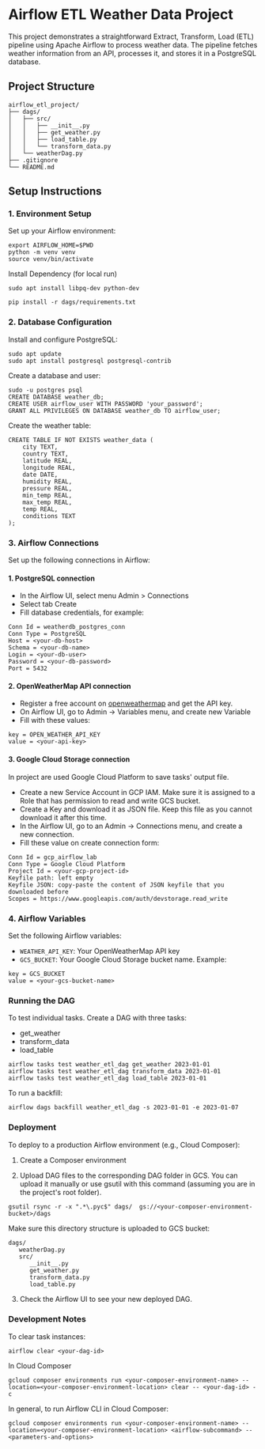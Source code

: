 # Airflow ETL Weather Data Project
This project demonstrates a straightforward Extract, Transform, Load (ETL) pipeline using Apache Airflow to process weather data. The pipeline fetches weather information from an API, processes it, and stores it in a PostgreSQL database.

## Project Structure

```
airflow_etl_project/
├── dags/
│   ├── src/
│   │   ├── __init__.py
│   │   ├── get_weather.py
│   │   ├── load_table.py
│   │   └── transform_data.py
│   └── weatherDag.py
├── .gitignore
└── README.md
```

## Setup Instructions

### 1. Environment Setup
Set up your Airflow environment:

```
export AIRFLOW_HOME=$PWD
python -m venv venv
source venv/bin/activate
```
Install Dependency (for local run)
```
sudo apt install libpq-dev python-dev

pip install -r dags/requirements.txt
```

### 2. Database Configuration
Install and configure PostgreSQL:
```
sudo apt update
sudo apt install postgresql postgresql-contrib
```

Create a database and user:
```
sudo -u postgres psql
CREATE DATABASE weather_db;
CREATE USER airflow_user WITH PASSWORD 'your_password';
GRANT ALL PRIVILEGES ON DATABASE weather_db TO airflow_user;
```
Create the weather table:
```
CREATE TABLE IF NOT EXISTS weather_data (
    city TEXT,
    country TEXT,
    latitude REAL,
    longitude REAL,
    date DATE,
    humidity REAL,
    pressure REAL,
    min_temp REAL,
    max_temp REAL,
    temp REAL,
    conditions TEXT
);
```

### 3. Airflow Connections
Set up the following connections in Airflow:
#### 1. PostgreSQL connection
- In the Airflow UI, select menu Admin > Connections
- Select tab Create
- Fill database credentials, for example:
```
Conn Id = weatherdb_postgres_conn
Conn Type = PostgreSQL
Host = <your-db-host>
Schema = <your-db-name>
Login = <your-db-user>
Password = <your-db-password>
Port = 5432
```

#### 2. OpenWeatherMap API connection
- Register a free account on [openweathermap](https://openweathermap.org/api) and get the API key.
- On Airflow UI, go to Admin → Variables menu, and create new Variable
- Fill with these values:
```
key = OPEN_WEATHER_API_KEY
value = <your-api-key>
```

#### 3. Google Cloud Storage connection
In project are used Google Cloud Platform to save tasks' output file.
- Create a new Service Account in GCP IAM. Make sure it is assigned to a Role that has permission to read and write GCS bucket.
- Create a Key and download it as JSON file. Keep this file as you cannot download it after this time.
- In the Airflow UI, go to an Admin → Connections menu, and create a new connection.
- Fill these value on create connection form:
```
Conn Id = gcp_airflow_lab
Conn Type = Google Cloud Platform
Project Id = <your-gcp-project-id>
Keyfile path: left empty
Keyfile JSON: copy-paste the content of JSON keyfile that you downloaded before
Scopes = https://www.googleapis.com/auth/devstorage.read_write  
```

### 4. Airflow Variables
Set the following Airflow variables:
- `WEATHER_API_KEY`: Your OpenWeatherMap API key
- `GCS_BUCKET`: Your Google Cloud Storage bucket name.
Example:
```
key = GCS_BUCKET
value = <your-gcs-bucket-name>
```

### Running the DAG

To test individual tasks. Create a DAG with three tasks:

- get_weather
- transform_data
- load_table

```
airflow tasks test weather_etl_dag get_weather 2023-01-01
airflow tasks test weather_etl_dag transform_data 2023-01-01
airflow tasks test weather_etl_dag load_table 2023-01-01
```

To run a backfill:
```
airflow dags backfill weather_etl_dag -s 2023-01-01 -e 2023-01-07
```

### Deployment
To deploy to a production Airflow environment (e.g., Cloud Composer):

1. Create a Composer environment

2. Upload DAG files to the corresponding DAG folder in GCS. You can upload it manually or use gsutil with this command (assuming you are in the project's root folder).
```
gsutil rsync -r -x ".*\.pyc$" dags/  gs://<your-composer-environment-bucket>/dags
```
Make sure this directory structure is uploaded to GCS bucket:
```
dags/
   weatherDag.py
   src/
      __init__.py
      get_weather.py
      transform_data.py
      load_table.py
```
3. Check the Airflow UI to see your new deployed DAG.

### Development Notes
To clear task instances:
```
airflow clear <your-dag-id>
```
In Cloud Composer
```
gcloud composer environments run <your-composer-environment-name> --location=<your-composer-environment-location> clear -- <your-dag-id> -c
```
In general, to run Airflow CLI in Cloud Composer:
```
gcloud composer environments run <your-composer-environment-name> --location=<your-composer-environment-location> <airflow-subcommand> -- <parameters-and-options>
```